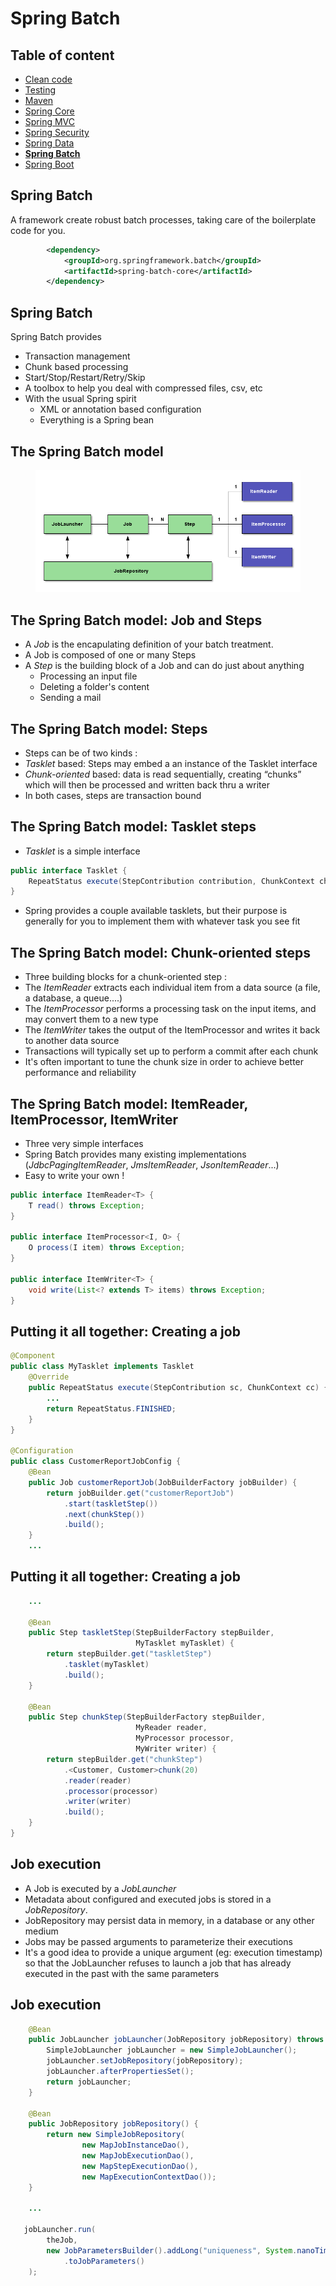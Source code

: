 # Spring Batch

<!-- .slide: class="page-title" -->



## Table of content

<!-- .slide: class="toc" -->

- [Clean code](#/1)
- [Testing](#/2)
- [Maven](#/3)
- [Spring Core](#/4)
- [Spring MVC](#/5)
- [Spring Security](#/6)
- [Spring Data](#/7)
- **[Spring Batch](#/8)**
- [Spring Boot](#/9)



## Spring Batch

A framework create robust batch processes, taking care of the boilerplate code for you.

```xml
        <dependency>
            <groupId>org.springframework.batch</groupId>
            <artifactId>spring-batch-core</artifactId>
        </dependency>
```
    


## Spring Batch

Spring Batch provides

- Transaction management
- Chunk based processing
- Start/Stop/Restart/Retry/Skip
- A toolbox to help you deal with compressed files, csv, etc
- With the usual Spring spirit
  - XML or annotation based configuration
  - Everything is a Spring bean



## The Spring Batch model

<figure>
    <img src="ressources/08_spring_batch/spring-batch.png" alt="Spring Batch" />
</figure>



## The Spring Batch model: Job and Steps

- A *Job* is the encapulating definition of your batch treatment.
- A Job is composed of one or many Steps
- A *Step* is the building block of a Job and can do just about anything
  - Processing an input file
  - Deleting a folder's content
  - Sending a mail




## The Spring Batch model: Steps

- Steps can be of two kinds :
 - *Tasklet* based: Steps may embed a an instance of the Tasklet interface 
 - *Chunk-oriented* based: data is read sequentially, creating “chunks” which will then be processed and written back thru a writer
- In both cases, steps are transaction bound



## The Spring Batch model: Tasklet steps

- *Tasklet* is a simple interface 

```java
public interface Tasklet {
	RepeatStatus execute(StepContribution contribution, ChunkContext chunkContext) throws Exception;
}
```

- Spring provides a couple available tasklets, but their purpose is generally for you to implement them with whatever task you see fit



## The Spring Batch model: Chunk-oriented steps

- Three building blocks for a chunk-oriented step :
 - The *ItemReader* extracts each individual item from a data source (a file, a database, a queue....)
 - The *ItemProcessor* performs a processing task on the input items, and may convert them to a new type
 - The *ItemWriter* takes the output of the ItemProcessor and writes it back to another data source
- Transactions will typically set up to perform a commit after each chunk
- It's often important to tune the chunk size in order to achieve better performance and reliability



## The Spring Batch model: ItemReader, ItemProcessor, ItemWriter

- Three very simple interfaces
- Spring Batch provides many existing implementations (*JdbcPagingItemReader*, *JmsItemReader*, *JsonItemReader*...)
- Easy to write your own !

```java
public interface ItemReader<T> {
	T read() throws Exception;
}

public interface ItemProcessor<I, O> {
	O process(I item) throws Exception;
}

public interface ItemWriter<T> {
	void write(List<? extends T> items) throws Exception;
}
```



## Putting it all together: Creating a job

```java
@Component
public class MyTasklet implements Tasklet
    @Override
    public RepeatStatus execute(StepContribution sc, ChunkContext cc) {
        ...
        return RepeatStatus.FINISHED;
    }
}

@Configuration
public class CustomerReportJobConfig {
    @Bean
    public Job customerReportJob(JobBuilderFactory jobBuilder) {
        return jobBuilder.get("customerReportJob")
            .start(taskletStep())
            .next(chunkStep())
            .build();
    }
    ...
```



## Putting it all together: Creating a job

```java
    ...

    @Bean
    public Step taskletStep(StepBuilderFactory stepBuilder, 
                            MyTasklet myTasklet) {
        return stepBuilder.get("taskletStep")
            .tasklet(myTasklet)
            .build();
    }

    @Bean
    public Step chunkStep(StepBuilderFactory stepBuilder, 
                            MyReader reader, 
                            MyProcessor processor, 
                            MyWriter writer) {
        return stepBuilder.get("chunkStep")
            .<Customer, Customer>chunk(20)
            .reader(reader)
            .processor(processor)
            .writer(writer)
            .build();
    }
}

```


## Job execution

- A Job is executed by a *JobLauncher*
- Metadata about configured and executed jobs is stored in a *JobRepository*.
- JobRepository may persist data in memory, in a database or any other medium
- Jobs may be passed arguments to parameterize their executions
- It's a good idea to provide a unique argument (eg: execution timestamp) so that the JobLauncher refuses to launch a job that has already executed in the past with the same parameters



## Job execution

```java
    @Bean
    public JobLauncher jobLauncher(JobRepository jobRepository) throws Exception {
        SimpleJobLauncher jobLauncher = new SimpleJobLauncher();
        jobLauncher.setJobRepository(jobRepository);
        jobLauncher.afterPropertiesSet();
        return jobLauncher;
    }

    @Bean
    public JobRepository jobRepository() {
        return new SimpleJobRepository(
                new MapJobInstanceDao(), 
                new MapJobExecutionDao(), 
                new MapStepExecutionDao(), 
                new MapExecutionContextDao());
    }

    ...

   jobLauncher.run(
        theJob,
        new JobParametersBuilder().addLong("uniqueness", System.nanoTime())
            .toJobParameters()
    );
```



<!-- .slide: class="page-questions" -->
